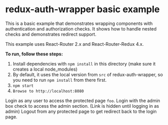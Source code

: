 redux-auth-wrapper basic example
=================================

This is a basic example that demonstrates wrapping components
with authentication and authorization checks. It shows how to handle
nested checks and demonstrates redirect support.

This example uses React-Router 2.x and React-Router-Redux 4.x.

**To run, follow these steps:**

1. Install dependencies with `npm install` in this directory (make sure it creates a local node_modules)
2. By default, it uses the local version from `src` of redux-auth-wrapper, so you need to run `npm install` from there first.
3. `npm start`
4. `Browse to http://localhost:8080`

Login as any user to access the protected page `foo`.
Login with the admin box check to access the admin section. (Link is hidden until logging in as admin)
Logout from any protected page to get redirect back to the login page.
